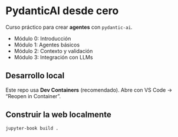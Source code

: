# PydanticAI desde cero

Curso práctico para crear **agentes** con `pydantic-ai`.  
- Módulo 0: Introducción  
- Módulo 1: Agentes básicos  
- Módulo 2: Contexto y validación  
- Módulo 3: Integración con LLMs

## Desarrollo local
Este repo usa **Dev Containers** (recomendado). Abre con VS Code → “Reopen in Container”.

## Construir la web localmente
```bash
jupyter-book build .
